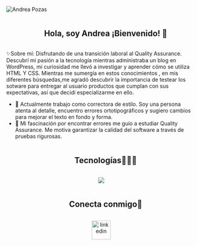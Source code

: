 
![Andrea Pozas](https://github.com/user-attachments/assets/034023d6-b524-465e-ac98-7a8147057310)

<!--h2 without bottom border-->
<div id="user-content-toc">
  <ul align="center">
    <summary><h2 style="display: inline-block">Hola, soy Andrea ¡Bienvenido! 👋</h2></summary>
  </ul>
</div>

✨Sobre mí: Disfrutando de una transición laboral al Quality Assurance. Descubrí mi pasión a la tecnología mientras administraba un blog en WordPress, mi curiosidad me llevó a investigar y aprender cómo se utiliza HTML Y CSS. Mientras me sumergía en estos conocimientos , en mis diferentes búsquedas,me agradó descubrir la importancia de testear los sotware para entregar al usuario productos que cumplan con sus expectativas, así que decidí especializarme en ello.   
- 🔭   Actualmente trabajo como correctora de estilo. Soy una persona atenta al detalle, encuentro errores ortotipográficos y sugiero cambios para mejorar el texto en fondo y forma. 
- 🌱 Mi fascinación por encontrar errores me guío a estudiar Quality Assurance. Me motiva garantizar la calidad del software a través de pruebas rigurosas.


<!--h1 without bottom border-->
<div id="user-content-toc">
  <ul align="center">
    <summary><h2 style="display: inline-block">Tecnologías👩🏻‍💻</h2></summary>
  </ul>
</div>
<!--tech stack icons-->
<p align="center">
  <a href="https://skillicons.dev">
    <img src="https://skillicons.dev/icons?i=css,gmail,discord,postgres,github,html,postman,vscode&perline=14" />
  </a>
</p>



<!-- Connect with me -->
<!--h2 without bottom border-->
<div id="user-content-toc">
  <ul align="center">
    <summary><h2 style="display: inline-block">Conecta conmigo🤝</h2></summary>
  </ul>
</div>
<p align="center">
<a href="https://www.linkedin.com/in/andreapozas/" target="blank"><img align="center" src="https://user-images.githubusercontent.com/88904952/234979284-68c11d7f-1acc-4f0c-ac78-044e1037d7b0.png" alt="linkedin" height="50" width="50" /></a>












<!--
**Andrea-Pozas/Andrea-Pozas** is a ✨ _special_ ✨ repository because its `README.md` (this file) appears on your GitHub profile.

Here are some ideas to get you started:

- 🔭 I’m currently working on ...
- 🌱 I’m currently learning ...
- 👯 I’m looking to collaborate on ...
- 🤔 I’m looking for help with ...
- 💬 Ask me about ...
- 📫 How to reach me: ...
- 😄 Pronouns: ...
- ⚡ Fun fact: ...
-->
